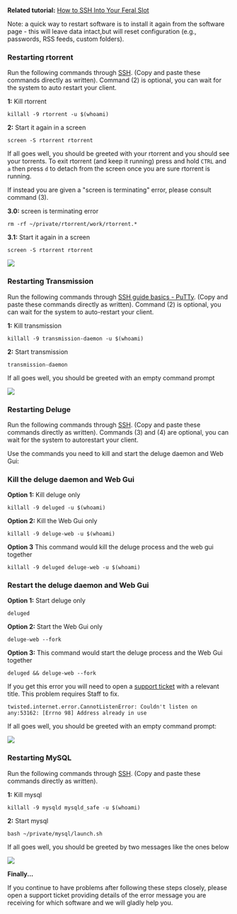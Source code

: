 **Related tutorial:**  [How to SSH Into Your Feral Slot](https://www.feralhosting.com/faq/view?question=12)

Note: a quick way to restart software is to install it again from the software page - this will leave data intact,but will reset configuration (e.g., passwords, RSS feeds, custom folders).

### Restarting rtorrent

Run the following commands through [ SSH](https://www.feralhosting.com/faq/view?question=12). (Copy and paste these commands directly as written). Command (2) is optional, you can wait for the system to auto restart your client. 

**1:** Kill rtorrent
 
```
killall -9 rtorrent -u $(whoami)
```

**2:** Start it again in a screen

```
screen -S rtorrent rtorrent
```

If all goes well, you should be greeted with your rtorrent  and you should see your torrents. To exit rtorrent (and keep it running) press and hold `CTRL` and `a` then press `d` to detach from the screen once you are sure rtorrent is running.

If instead you are given a "screen is terminating" error, please consult command (3).

**3.0:** screen is terminating error

```
rm -rf ~/private/rtorrent/work/rtorrent.*
```

**3.1:** Start it again in a screen

```
screen -S rtorrent rtorrent
```

![](https://raw.github.com/feralhosting/feralfilehosting/master/Feral%20Wiki/Installable%20software/Restarting%20-%20rtorrent%20-%20Deluge%20-%20Transmission%20-%20MySQL/1.png)

### Restarting Transmission

Run the following commands through [SSH guide basics - PuTTy](https://www.feralhosting.com/faq/view?question=12). (Copy and paste these commands directly as written). Command (2) is optional, you can wait for the system to auto-restart your client.   

**1:** Kill transmission

```
killall -9 transmission-daemon -u $(whoami)
```

**2:** Start transmission

```
transmission-daemon
```

If all goes well, you should be greeted with an empty command prompt

![](https://raw.github.com/feralhosting/feralfilehosting/master/Feral%20Wiki/Installable%20software/Restarting%20-%20rtorrent%20-%20Deluge%20-%20Transmission%20-%20MySQL/2.png)

### Restarting Deluge

Run the following commands through [ SSH](https://www.feralhosting.com/faq/view?question=12). (Copy and paste these commands directly as written). Commands (3) and (4) are optional, you can wait for the system to autorestart your client.

Use the commands you need to kill and start the deluge daemon and Web Gui:

### Kill the deluge daemon and Web Gui

**Option 1:** Kill deluge only

```
killall -9 deluged -u $(whoami)
```

**Option 2:** Kill the Web Gui only

```
killall -9 deluge-web -u $(whoami)
```

**Option 3** This command would kill the deluge process and the web gui together

```
killall -9 deluged deluge-web -u $(whoami)
```

### Restart the deluge daemon and Web Gui

**Option 1:** Start deluge only

```
deluged
```

**Option 2:** Start the Web Gui only

```
deluge-web --fork
```

**Option 3:** This command would start the deluge process and the Web Gui together

```
deluged && deluge-web --fork
```

If you get this error you will need to open a [support ticket](https://www.feralhosting.com/manager/tickets/) with a relevant title. This problem requires Staff to fix.

```
twisted.internet.error.CannotListenError: Couldn't listen on any:53162: [Errno 98] Address already in use
```

If all goes well, you should be greeted with an empty command prompt:

![](https://raw.github.com/feralhosting/feralfilehosting/master/Feral%20Wiki/Installable%20software/Restarting%20-%20rtorrent%20-%20Deluge%20-%20Transmission%20-%20MySQL/3.png)

### Restarting MySQL

Run the following commands through [ SSH](https://www.feralhosting.com/faq/view?question=12). (Copy and paste these commands directly as written). 

**1:** Kill mysql

```
killall -9 mysqld mysqld_safe -u $(whoami)
```

**2:** Start mysql

```
bash ~/private/mysql/launch.sh
```

If all goes well, you should be greeted by two messages like the ones below

![](https://raw.github.com/feralhosting/feralfilehosting/master/Feral%20Wiki/Installable%20software/Restarting%20-%20rtorrent%20-%20Deluge%20-%20Transmission%20-%20MySQL/4.png)

**Finally...**

If you continue to have problems after following these steps closely, please open a support ticket providing details of the error message you are receiving for which software and we will gladly help you.



